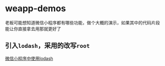 # weapp-demos
老板可能想知道微信小程序都有哪些功能，做个大概的演示，如果其中的代码片段能让你直接拿去用那就更好了


## 引入`lodash`，采用的改写`root`
[微信小程序中使用lodash](https://cnodejs.org/topic/5846b2883ebad99b336b1e06)
